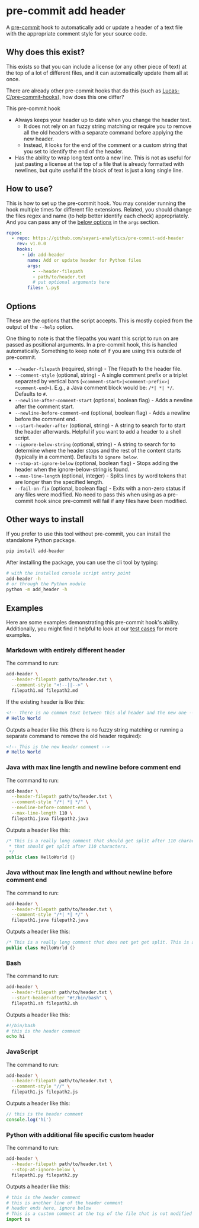 # pre-commit add header

A [pre-commit](https://pre-commit.com) hook to automatically add or update a header of a text file with the appropriate comment style for your source code.

## Why does this exist?

This exists so that you can include a license (or any other piece of text) at the top of a lot of different files, and it can automatically update them all at once.

There are already other pre-commit hooks that do this (such as [Lucas-C/pre-commit-hooks](https://github.com/Lucas-C/pre-commit-hooks)), how does this one differ?

This pre-commit hook

- Always keeps your header up to date when you change the header text.
  - It does not rely on an fuzzy string matching or require you to remove all the old headers with a separate command before applying the new header.
  - Instead, it looks for the end of the comment or a custom string that you set to identify the end of the header.
- Has the ability to wrap long text onto a new line. This is not as useful for just pasting a license at the top of a file that is already formatted with newlines, but quite useful if the block of text is just a long single line.

## How to use?

This is how to set up the pre-commit hook. You may consider running the hook multiple times for different file extensions. Related, you should change the files regex and name (to help better identify each check) appropriately. And you can pass any of the [below options](#options) in the `args` section.

```yaml
repos:
  - repo: https://github.com/sayari-analytics/pre-commit-add-header
    rev: v1.0.0
    hooks:
      - id: add-header
        name: Add or update header for Python files
        args:
          - --header-filepath
          - path/to/header.txt
          # put optional arguments here
        files: \.py$
```

## Options

These are the options that the script accepts. This is mostly copied from the output of the `--help` option.

One thing to note is that the filepaths you want this script to run on are passed as positional arguments. In a pre-commit hook, this is handled automatically. Something to keep note of if you are using this outside of pre-commit.

- `--header-filepath` (required, string) - The filepath to the header file.
- `--comment-style` (optional, string) - A single comment prefix or a triplet separated by vertical bars (`<comment-start>|<comment-prefix>|<comment-end>`). E.g., a Java comment block would be: `/*| *| */`. Defaults to `#`.
- `--newline-after-comment-start` (optional, boolean flag) - Adds a newline after the comment start.
- `--newline-before-comment-end` (optional, boolean flag) - Adds a newline before the comment end.
- `--start-header-after` (optional, string) - A string to search for to start the header afterwards. Helpful if you want to add a header to a shell script.
- `--ignore-below-string` (optional, string) - A string to search for to determine where the header stops and the rest of the content starts (typically in a comment). Defaults to `ignore below`.
- `--stop-at-ignore-below` (optional, boolean flag) - Stops adding the header when the ignore-below-string is found.
- `--max-line-length` (optional, integer) - Splits lines by word tokens that are longer than the specified length.
- `--fail-on-fix` (optional, boolean flag) - Exits with a non-zero status if any files were modified. No need to pass this when using as a pre-commit hook since pre-commit will fail if any files have been modified.

## Other ways to install

If you prefer to use this tool without pre-commit, you can install the standalone Python package.

```bash
pip install add-header
```

After installing the package, you can use the cli tool by typing:

```bash
# with the installed console script entry point
add-header -h
# or through the Python module
python -m add_header -h
```

## Examples

Here are some examples demonstrating this pre-commit hook's ability. Additionally, you might find it helpful to look at our [test cases](./tests/) for more examples.

### Markdown with entirely different header

The command to run:

```bash
add-header \
  --header-filepath path/to/header.txt \
  --comment-style "<!--||-->" \
  filepath1.md filepath2.md
```

If the existing header is like this:

```markdown
<!-- There is no common text between this old header and the new one -->
# Hello World
```

Outputs a header like this (there is no fuzzy string matching or running a separate command to remove the old header required):

```markdown
<!-- This is the new header comment -->
# Hello World
```

### Java with max line length and newline before comment end

The command to run:

```bash
add-header \
  --header-filepath path/to/header.txt \
  --comment-style "/*| *| */" \
  --newline-before-comment-end \
  --max-line-length 110 \
  filepath1.java filepath2.java
```

Outputs a header like this:

```java
/* This is a really long comment that should get split after 110 characters. This is a really long comment
 * that should get split after 110 characters.
 */
public class HelloWorld {}
```

### Java without max line length and without newline before comment end

The command to run:

```bash
add-header \
  --header-filepath path/to/header.txt \
  --comment-style "/*| *| */" \
  filepath1.java filepath2.java
```

Outputs a header like this:

```java
/* This is a really long comment that does not get get split. This is a really long comment that does not get get split. */
public class HelloWorld {}
```

### Bash

The command to run:

```bash
add-header \
  --header-filepath path/to/header.txt \
  --start-header-after "#!/bin/bash" \
  filepath1.sh filepath2.sh
```

Outputs a header like this:

```bash
#!/bin/bash
# this is the header comment
echo hi
```

### JavaScript

The command to run:

```bash
add-header \
  --header-filepath path/to/header.txt \
  --comment-style "//" \
  filepath1.js filepath2.js
```

Outputs a header like this:

```js
// this is the header comment
console.log('hi')
```

### Python with additional file specific custom header

The command to run:

```bash
add-header \
  --header-filepath path/to/header.txt \
  --stop-at-ignore-below \
  filepath1.py filepath2.py
```

Outputs a header like this:

```py
# this is the header comment
# this is another line of the header comment
# header ends here, ignore below
# This is a custom comment at the top of the file that is not modified by the pre-commit hook
import os
```
